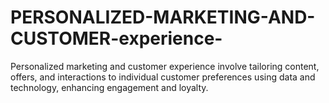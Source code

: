 # PERSONALIZED-MARKETING-AND-CUSTOMER-experience-
Personalized marketing and customer experience involve tailoring content, offers, and interactions to individual customer preferences using data and technology, enhancing engagement and loyalty.
